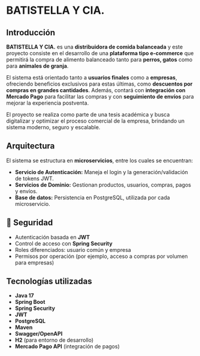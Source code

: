 # BATISTELLA Y CIA.

## Introducción

**BATISTELLA Y CIA.** es una **distribuidora de comida balanceada** y este proyecto consiste en el desarrollo de una **plataforma tipo e-commerce** que permitirá la compra de alimento balanceado tanto para **perros, gatos** como para **animales de granja**.

El sistema está orientado tanto a **usuarios finales** como a **empresas**, ofreciendo beneficios exclusivos para estas últimas, como **descuentos por compras en grandes cantidades**. Además, contará con **integración con Mercado Pago** para facilitar las compras y con **seguimiento de envíos** para mejorar la experiencia postventa.

El proyecto se realiza como parte de una tesis académica y busca digitalizar y optimizar el proceso comercial de la empresa, brindando un sistema moderno, seguro y escalable.

## Arquitectura

El sistema se estructura en **microservicios**, entre los cuales se encuentran:

- **Servicio de Autenticación:** Maneja el login y la generación/validación de tokens JWT.
- **Servicios de Dominio:** Gestionan productos, usuarios, compras, pagos y envíos.
- **Base de datos:** Persistencia en PostgreSQL, utilizada por cada microservicio.

## 🔐 Seguridad

- Autenticación basada en **JWT**
- Control de acceso con **Spring Security**
- Roles diferenciados: usuario común y empresa
- Permisos por operación (por ejemplo, acceso a compras por volumen para empresas)

##  Tecnologías utilizadas

- **Java 17**
- **Spring Boot**
- **Spring Security**
- **JWT**
- **PostgreSQL**
- **Maven**
- **Swagger/OpenAPI**
- **H2** (para entorno de desarrollo)
- **Mercado Pago API** (integración de pagos)



